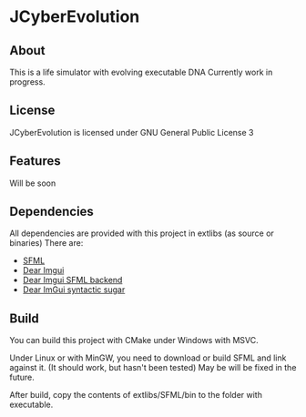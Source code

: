 # JCyberEvolution
 
## About
This is a life simulator with evolving executable DNA
Currently work in progress.

## License
JCyberEvolution is licensed under GNU General Public License 3

## Features
Will be soon

## Dependencies
All dependencies are provided with this project in extlibs (as source or binaries)
There are:
- [SFML](https://www.sfml-dev.org)
- [Dear Imgui](https://github.com/ocornut/imgui)
- [Dear Imgui SFML backend](https://github.com/eliasdaler/imgui-sfml)
- [Dear ImGui syntactic sugar](https://github.com/mnesarco/imgui_sugar)

## Build
You can build this project with CMake under Windows with MSVC.

Under Linux or with MinGW, you need to download or build SFML and link against it.
(It should work, but hasn't been tested)
May be will be fixed in the future.

After build, copy the contents of extlibs/SFML/bin to the folder with executable.
